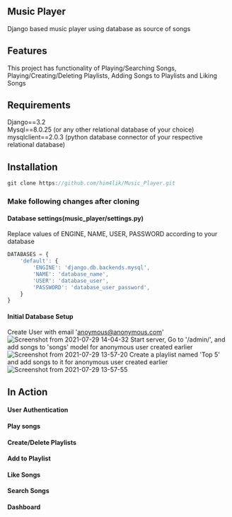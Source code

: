 ## Music Player
Django based music player using database as source of songs
## Features
This project has functionality of Playing/Searching Songs, Playing/Creating/Deleting Playlists, Adding Songs to Playlists and Liking Songs
## Requirements
Django==3.2<br/>
Mysql==8.0.25 (or any other relational database of your choice)<br/>
mysqlclient==2.0.3 (python database connector of your respective relational database)

## Installation
```javascript
git clone https://github.com/him4lik/Music_Player.git
```
### Make following changes after cloning
#### Database settings(music_player/settings.py)
Replace values of ENGINE, NAME, USER, PASSWORD according to your database
```javascript
DATABASES = {
    'default': {
        'ENGINE': 'django.db.backends.mysql',
        'NAME': 'database_name',
        'USER': 'database_user',
        'PASSWORD': 'database_user_password',
    }
}
```
#### Initial Database Setup
Create User with email 'anoymous@anonymous.com'
![Screenshot from 2021-07-29 14-04-32](https://user-images.githubusercontent.com/75934883/127460157-4a8a6647-1fad-4916-88de-f9f691a56611.png)
Start server, Go to '/admin/', and add songs to 'songs' model for anonymous user created earlier<br/>
![Screenshot from 2021-07-29 13-57-20](https://user-images.githubusercontent.com/75934883/127459352-b9bf349b-9e6f-43de-8f78-1f5f3de6b6be.png)
Create a playlist named 'Top 5' and add songs to it for anonymous user created earlier
![Screenshot from 2021-07-29 13-57-55](https://user-images.githubusercontent.com/75934883/127459178-91f029f3-601d-4970-a3e0-164ed70ead2d.png)

## In Action
#### User Authentication
#### Play songs
#### Create/Delete Playlists
#### Add to Playlist
#### Like Songs
#### Search Songs
#### Dashboard
